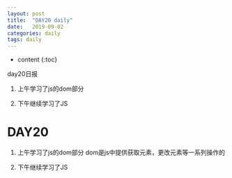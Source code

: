 ```yaml
---
layout: post
title:  "DAY20 daily"
date:   2019-09-02
categories: daily
tags: daily
---
```


* content
{:toc}

day20日报
1. 上午学习了js的dom部分

2. 下午继续学习了JS









# DAY20
1. 上午学习了js的dom部分
dom是js中提供获取元素，更改元素等一系列操作的

2. 下午继续学习了JS










